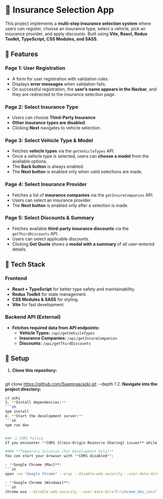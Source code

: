 # 🚗 Insurance Selection App  

This project implements a **multi-step insurance selection system** where users can register, choose an insurance type, select a vehicle, pick an insurance provider, and apply discounts. Built using **Vite, React, Redux Toolkit, TypeScript, CSS Modules, and SASS**.  

## 📌 Features  

### **Page 1: User Registration**  
- A form for user registration with validation rules.
- Displays **error messages** when validation fails.  
- On successful registration, the **user’s name appears in the Navbar**, and they are redirected to the insurance selection page.  

### **Page 2: Select Insurance Type**  
- Users can choose **Third-Party Insurance**
- **Other insurance types are disabled**.  
- Clicking **Next** navigates to vehicle selection.  

### **Page 3: Select Vehicle Type & Model**  
- Fetches **vehicle types** via the `getVehicleTypes` API.  
- Once a vehicle type is selected, users can **choose a model** from the available options.  
- The **Back button** is always enabled.  
- The **Next button** is enabled only when valid selections are made.  

### **Page 4: Select Insurance Provider**  
- Fetches a list of **insurance companies** via the `getInsureCompanies` API.  
- Users can select an insurance provider.  
- The **Next button** is enabled only after a selection is made.  

### **Page 5: Select Discounts & Summary**  
- Fetches available **third-party insurance discounts** via the `getThirdDiscounts` API.  
- Users can select applicable discounts.  
- Clicking **Get Quote** shows a **modal with a summary** of all user-entered details.  

## 🔧 Tech Stack  

### **Frontend**  
- **React + TypeScript** for better type safety and maintainability.
- **Redux Toolkit** for state management.  
- **CSS Modules & SASS** for styling.  
- **Vite** for fast development.  

### **Backend API (External)**  
- **Fetches required data from API endpoints:**  
  - **Vehicle Types:** `/api/getVehicleTypes`  
  - **Insurance Companies:** `/api/getInsureCompanies`  
  - **Discounts:** `/api/getThirdDiscounts`  

## 🚀 Setup  

1. **Clone this repository:**  
   ```sh
git clone https://github.com/Saamiraa/azki.git --depth 1
2. **Navigate into the project directory:** 
   ```sh
   cd azki
3. **Install dependencies:** 
   ```sh
   npm install
4. **Start the development server:** 
   ```sh
   npm run dev


### ⚠️ CORS Policy  
If you encounter **CORS (Cross-Origin Resource Sharing) issues** while fetching API data, you may need to disable the browser’s CORS policy for local development.  

#### **Temporary Solution (For Development Only)**
You can start your browser with **CORS disabled**:  

- **Google Chrome (Mac)**:  
  ```sh
  open -na "Google Chrome" --args --disable-web-security --user-data-dir=/tmp/cors-disabled

- **Google Chrome (Windows)**: 
  ```sh
  chrome.exe --disable-web-security --user-data-dir="C:\chrome_dev_cors"